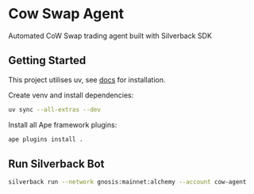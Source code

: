 # Cow Swap Agent

Automated CoW Swap trading agent built with Silverback SDK

## Getting Started

This project utilises uv, see [docs](https://docs.astral.sh/uv/getting-started/) for installation.

Create venv and install dependencies:

```bash
uv sync --all-extras --dev
```

Install all Ape framework plugins:

```bash
ape plugins install .
```

## Run Silverback Bot

```bash
silverback run --network gnosis:mainnet:alchemy --account cow-agent
```
